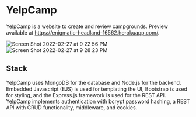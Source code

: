 # YelpCamp
YelpCamp is a website to create and review campgrounds. Preview available at https://enigmatic-headland-16562.herokuapp.com/.

![Screen Shot 2022-02-27 at 9 22 56 PM](https://user-images.githubusercontent.com/68059042/155928578-d6e89244-3f47-42aa-82ec-6963b5349958.png)
![Screen Shot 2022-02-27 at 9 28 23 PM](https://user-images.githubusercontent.com/68059042/155929042-ed161801-b10a-49f1-85e9-e46a44884725.png)

## Stack
YelpCamp uses MongoDB for the database and Node.js for the backend. Embedded Javascript (EJS) is used for templating the UI, Bootstrap is used for styling, and the Express.js framework is used for the REST API.
YelpCamp implements authentication with bcrypt password hashing, a REST API with CRUD functionality, middleware, and cookies.
